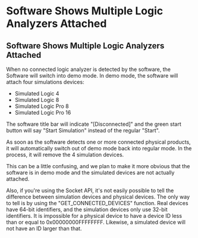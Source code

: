 # Software Shows Multiple Logic Analyzers Attached

## Software Shows Multiple Logic Analyzers Attached

When no connected logic analyzer is detected by the software, the Software will switch into demo mode. In demo mode, the software will attach four simulations devices:

* Simulated Logic 4
* Simulated Logic 8
* Simulated Logic Pro 8
* Simulated Logic Pro 16

The software title bar will indicate "\[Disconnected\]" and the green start button will say "Start Simulation" instead of the regular "Start".

As soon as the software detects one or more connected physical products, it will automatically switch out of demo mode back into regular mode. In the process, it will remove the 4 simulation devices.

This can be a little confusing, and we plan to make it more obvious that the software is in demo mode and the simulated devices are not actually attached.

Also, if you're using the Socket API, it's not easily possible to tell the difference between simulation devices and physical devices. The only way to tell is by using the "GET\_CONNECTED\_DEVICES" function. Real devices have 64-bit identifiers, and the simulation devices only use 32-bit identifiers. It is impossible for a physical device to have a device ID less than or equal to 0x00000000FFFFFFFF. Likewise, a simulated device will not have an ID larger than that.

